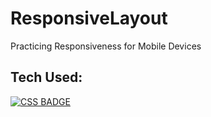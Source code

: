 # ResponsiveLayout
Practicing Responsiveness for Mobile Devices
<h2> Tech Used: </h2>

<a target="_blank" rel="noopener noreferrer nofollow" href="https://camo.githubusercontent.com/a69e87a7c7c0438ee252aa9d83fb6fecedfa5b64f48e7cde9b7fea88d1afdb08/68747470733a2f2f696d672e736869656c64732e696f2f7374617469632f76313f6c6162656c3d253743266d6573736167653d4353533326636f6c6f723d323835663635267374796c653d706c6173746963266c6f676f3d63737333"><img src="https://camo.githubusercontent.com/a69e87a7c7c0438ee252aa9d83fb6fecedfa5b64f48e7cde9b7fea88d1afdb08/68747470733a2f2f696d672e736869656c64732e696f2f7374617469632f76313f6c6162656c3d253743266d6573736167653d4353533326636f6c6f723d323835663635267374796c653d706c6173746963266c6f676f3d63737333" alt="CSS BADGE" data-canonical-src="https://img.shields.io/static/v1?label=%7C&amp;message=CSS3&amp;color=285f65&amp;style=plastic&amp;logo=css3" style="max-width: 100%;"></a>


